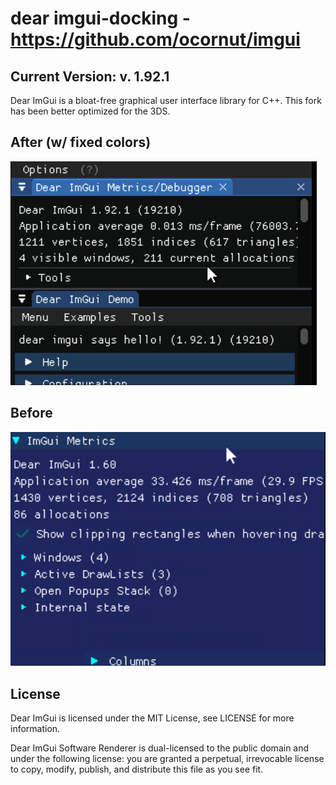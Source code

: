 # dear imgui-docking - https://github.com/ocornut/imgui

## Current Version: v. 1.92.1
Dear ImGui is a bloat-free graphical user interface library for C++. This fork has been better optimized for the 3DS.

## After (w/ fixed colors)
![](https://github.com/krrgit/imgui-3ds/blob/master/imgui_after.PNG)
## Before
![](https://github.com/krrgit/imgui-3ds/blob/master/imgui_before.PNG)

License
-------

Dear ImGui is licensed under the MIT License, see LICENSE for more information.

Dear ImGui Software Renderer is dual-licensed to the public domain and under
the following license: you are granted a perpetual, irrevocable license to copy,
modify, publish, and distribute this file as you see fit.
